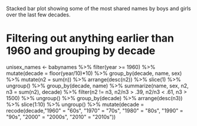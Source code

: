 Stacked bar plot showing some of the most shared names by boys and girls over the last few decades.


# Filtering out anything earlier than 1960 and grouping by decade

unisex_names <- babynames %>%
  filter(year >= 1960) %>%
  mutate(decade = floor(year/10)*10) %>%
  group_by(decade, name, sex) %>%
  mutate(n2 = sum(n)) %>% 
  arrange(desc(n2)) %>% 
  slice(1) %>%
  ungroup() %>% 
  group_by(decade, name) %>%
  summarize(name, sex, n2, n3 = sum(n2), decade) %>%
  filter(n2 != n3, n2/n3 > .39, n2/n3 < .61, n3 > 1500) %>%
  ungroup() %>% 
  group_by(decade) %>% 
  arrange(desc(n3)) %>% 
  slice(1:10) %>% 
  ungroup() %>% 
  mutate(decade = recode(decade,"1960" = "60s", "1970" = "70s", "1980" = "80s", "1990" = "90s",
                         "2000" = "2000s", "2010" = "2010s"))
